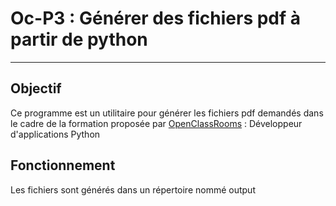 # Oc-P3 : Générer des fichiers pdf à partir de python
---

## Objectif
Ce programme est un utilitaire pour générer les fichiers pdf demandés dans le cadre de la formation 
proposée par [OpenClassRooms](https://openclassrooms.com/fr/) : Développeur d'applications Python

## Fonctionnement
Les fichiers sont générés dans un répertoire nommé output



